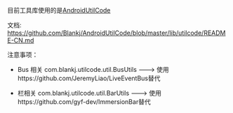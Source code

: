 目前工具库使用的是[AndroidUtilCode](https://github.com/Blankj/AndroidUtilCode)

文档: https://github.com/Blankj/AndroidUtilCode/blob/master/lib/utilcode/README-CN.md

注意事项：

- Bus 相关 com.blankj.utilcode.util.BusUtils ---> 使用https://github.com/JeremyLiao/LiveEventBus替代

- 栏相关 com.blankj.utilcode.util.BarUtils ---> 使用https://github.com/gyf-dev/ImmersionBar替代